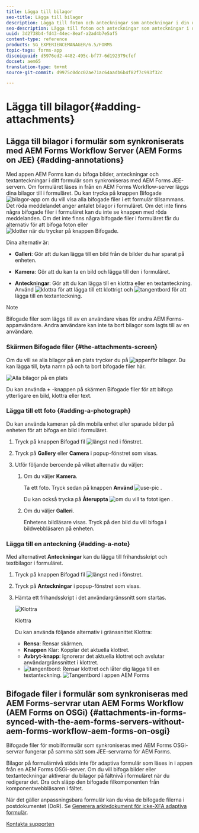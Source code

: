 ```yaml
---
title: Lägga till bilagor
seo-title: Lägga till bilagor
description: Lägga till foton och anteckningar som anteckningar i din uppgift i appen AEM Forms
seo-description: Lägga till foton och anteckningar som anteckningar i din uppgift i appen AEM Forms
uuid: 3d2738b4-fd43-44ec-8eaf-a2ad4b7e5af5
content-type: reference
products: SG_EXPERIENCEMANAGER/6.5/FORMS
topic-tags: forms-app
discoiquuid: d5976ed2-4482-495c-bf77-6d192379cfef
docset: aem65
translation-type: tm+mt
source-git-commit: d9975c0dcc02ae71ac64aadb6b4f82f7c993f32c

---
```



# Lägga till bilagor{#adding-attachments}

## Lägga till bilagor i formulär som synkroniserats med AEM Forms Workflow Server (AEM Forms on JEE) {#adding-annotations}

Med appen AEM Forms kan du bifoga bilder, anteckningar och textanteckningar i ditt formulär som synkroniseras med AEM Forms JEE-servern. Om formuläret läses in från en AEM Forms Workflow-server läggs dina bilagor till i formuläret. Du kan trycka på knappen Bifogade ![bilagor-app](assets/attachments-app.png) om du vill visa alla bifogade filer i ett formulär tillsammans. Det röda meddelandet anger antalet bilagor i formuläret. Om det inte finns några bifogade filer i formuläret kan du inte se knappen med röda meddelanden. Om det inte finns några bifogade filer i formuläret får du alternativ för att bifoga foton eller ![klotter när du trycker på knappen Bifogade](assets/attch.png).

Dina alternativ är:

* **Galleri**: Gör att du kan lägga till en bild från de bilder du har sparat på enheten.

* **Kamera**: Gör att du kan ta en bild och lägga till den i formuläret.

* **Anteckningar**: Gör att du kan lägga till en klottra eller en textanteckning. Använd ![klottra](assets/scribble.png) för att lägga till ett klottrigt och ![tangentbord](assets/keyboard.png) för att lägga till en textanteckning.

>[!NOTE]
>
>Bifogade filer som läggs till av en användare visas för andra AEM Forms-appanvändare. Andra användare kan inte ta bort bilagor som lagts till av en användare.


### Skärmen Bifogade filer {#the-attachments-screen}

Om du vill se alla bilagor på en plats trycker du på ![appen](assets/attachments-app.png)för bilagor. Du kan lägga till, byta namn på och ta bort bifogade filer här.

![Alla bilagor på en plats](assets/attachments-screen.png)

Du kan använda **+** -knappen på skärmen Bifogade filer för att bifoga ytterligare en bild, klottra eller text.

### Lägga till ett foto {#adding-a-photograph}

Du kan använda kameran på din mobila enhet eller sparade bilder på enheten för att bifoga en bild i formuläret.

1. Tryck på knappen Bifogad fil ![längst ned](assets/attch.png) i fönstret.
1. Tryck på **Gallery** eller **Camera** i popup-fönstret som visas.
1. Utför följande beroende på vilket alternativ du väljer:

   1. Om du väljer **Kamera**.

      Ta ett foto. Tryck sedan på knappen **Använd** ![use-pic](assets/use-pic.png) .

      Du kan också trycka på **Återuppta** ![om du vill ta fotot igen](assets/retake.png) .

   1. Om du väljer **Galleri**.

      Enhetens bildläsare visas. Tryck på den bild du vill bifoga i bildwebbläsaren på enheten.

### Lägga till en anteckning {#adding-a-note}

Med alternativet **Anteckningar** kan du lägga till frihandsskript och textbilagor i formuläret.

1. Tryck på knappen Bifogad fil ![längst ned](assets/attch.png) i fönstret.
1. Tryck på **Anteckningar** i popup-fönstret som visas.
1. Hämta ett frihandsskript i det användargränssnitt som startas.

   ![Klottra](assets/scribble-ui.png)

   Klottra

   Du kan använda följande alternativ i gränssnittet Klottra:

   * **Rensa**: Rensar skärmen.
   * **Knappen** Klar: Kopplar det aktuella klottret.
   * **Avbryt-knapp**: Ignorerar det aktuella klottret och avslutar användargränssnittet i klottret.
   * ![tangentbord](assets/keyboard.png): Rensar klottret och låter dig lägga till en textanteckning.
   ![Tangentbord i appen AEM Forms](assets/keyboard-inapp.png)

## Bifogade filer i formulär som synkroniseras med AEM Forms-servrar utan AEM Forms Workflow (AEM Forms on OSGi) {#attachments-in-forms-synced-with-the-aem-forms-servers-without-aem-forms-workflow-aem-forms-on-osgi}

Bifogade filer för mobilformulär som synkroniseras med AEM Forms OSGi-servrar fungerar på samma sätt som JEE-servrarna för AEM Forms.

Bilagor på formulärnivå stöds inte för adaptiva formulär som läses in i appen från en AEM Forms OSGi-server. Om du vill bifoga bilder eller textanteckningar aktiverar du bilagor på fältnivå i formuläret när du redigerar det. Dra och släpp den bifogade filkomponenten från komponentwebbläsaren i fältet.

När det gäller anpassningsbara formulär kan du visa de bifogade filerna i postdokumentet (DoR). Se [Generera arkivdokument för icke-XFA adaptiva formulär](../../forms/using/generate-document-of-record-for-non-xfa-based-adaptive-forms.md).

[Kontakta supporten](https://www.adobe.com/account/sign-in.supportportal.html)


